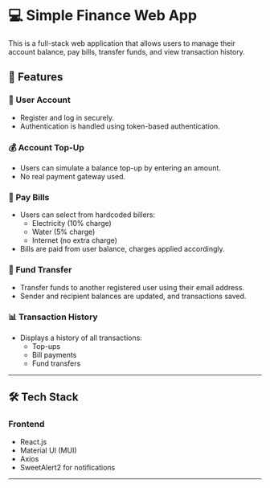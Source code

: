 # 💻 Simple Finance Web App

This is a full-stack web application that allows users to manage their account balance, pay bills, transfer funds, and view transaction history.

## 🚀 Features

### 🔐 User Account
- Register and log in securely.
- Authentication is handled using token-based authentication.

### 💰 Account Top-Up
- Users can simulate a balance top-up by entering an amount.
- No real payment gateway used.

### 🧾 Pay Bills
- Users can select from hardcoded billers:
  - Electricity (10% charge)
  - Water (5% charge)
  - Internet (no extra charge)
- Bills are paid from user balance, charges applied accordingly.

### 🔄 Fund Transfer
- Transfer funds to another registered user using their email address.
- Sender and recipient balances are updated, and transactions saved.

### 📊 Transaction History
- Displays a history of all transactions:
  - Top-ups
  - Bill payments
  - Fund transfers

---

## 🛠️ Tech Stack

### Frontend
- React.js
- Material UI (MUI)
- Axios
- SweetAlert2 for notifications
---
